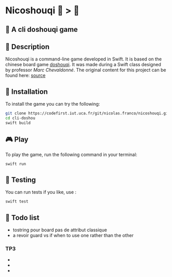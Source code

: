 # Nicoshouqi 🐀 > 🐘

## 🎲 A cli doshouqi game

## 📝 Description

Nicoshouqi is a command-line game developed in Swift. It is based on the chinese board game [doshouqi](link-to-smth??). It was made during a Swift class designed by professor _Marc Chevaldonné_. The original content for this project can be found here: [source](https://codefirst.iut.uca.fr/git/mchSamples_Apple/DouShouQi) 

## 🚀 Installation

To install the game you can try the following: 

```sh
git clone https://codefirst.iut.uca.fr/git/nicolas.franco/nicoshouqi.git
cd cli-doshou
swift build
```

## 🎮 Play 
To play the game, run the following command in your terminal:
```sh
swift run
```

## 🧪 Testing
You can run tests if you like, use :
```sh
swift test
```

## :memo: Todo list
* tostring pour board pas de attribut classique
* a revoir guard vs if when to use one rather than the other

### TP3
*   
*
*























  
